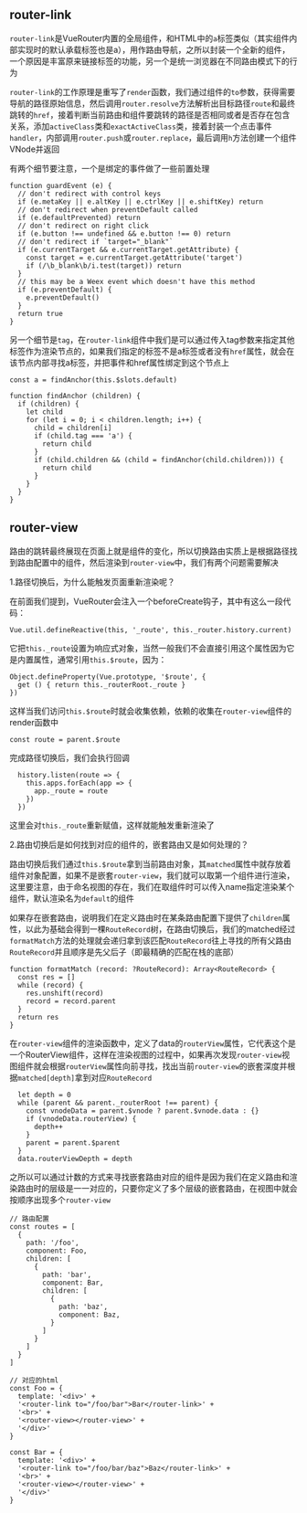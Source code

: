 ## router-link

`router-link`是VueRouter内置的全局组件，和HTML中的`a`标签类似（其实组件内部实现时的默认承载标签也是a），用作路由导航，之所以封装一个全新的组件，一个原因是丰富原来链接标签的功能，另一个是统一浏览器在不同路由模式下的行为

`router-link`的工作原理是重写了`render`函数，我们通过组件的`to`参数，获得需要导航的路径原始信息，然后调用`router.resolve`方法解析出目标路径`route`和最终跳转的`href`，接着判断当前路由和组件要跳转的路径是否相同或者是否存在包含关系，添加`activeClass`类和`exactActiveClass`类，接着封装一个点击事件`handler`，内部调用`router.push`或`router.replace`，最后调用`h`方法创建一个组件VNode并返回

有两个细节要注意，一个是绑定的事件做了一些前置处理
```
function guardEvent (e) {
  // don't redirect with control keys
  if (e.metaKey || e.altKey || e.ctrlKey || e.shiftKey) return
  // don't redirect when preventDefault called
  if (e.defaultPrevented) return
  // don't redirect on right click
  if (e.button !== undefined && e.button !== 0) return
  // don't redirect if `target="_blank"`
  if (e.currentTarget && e.currentTarget.getAttribute) {
    const target = e.currentTarget.getAttribute('target')
    if (/\b_blank\b/i.test(target)) return
  }
  // this may be a Weex event which doesn't have this method
  if (e.preventDefault) {
    e.preventDefault()
  }
  return true
}
```

另一个细节是`tag`，在`router-link`组件中我们是可以通过传入tag参数来指定其他标签作为渲染节点的，如果我们指定的标签不是a标签或者没有`href`属性，就会在该节点内部寻找a标签，并把事件和href属性绑定到这个节点上
```
const a = findAnchor(this.$slots.default)

function findAnchor (children) {
  if (children) {
    let child
    for (let i = 0; i < children.length; i++) {
      child = children[i]
      if (child.tag === 'a') {
        return child
      }
      if (child.children && (child = findAnchor(child.children))) {
        return child
      }
    }
  }
}
```

## router-view

路由的跳转最终展现在页面上就是组件的变化，所以切换路由实质上是根据路径找到路由配置中的组件，然后渲染到`router-view`中，我们有两个问题需要解决

1.路径切换后，为什么能触发页面重新渲染呢？

在前面我们提到，VueRouter会注入一个beforeCreate钩子，其中有这么一段代码：
```
Vue.util.defineReactive(this, '_route', this._router.history.current)
```

它把`this._route`设置为响应式对象，当然一般我们不会直接引用这个属性因为它是内置属性，通常引用`this.$route`，因为：
```
Object.defineProperty(Vue.prototype, '$route', {
  get () { return this._routerRoot._route }
})
```
这样当我们访问`this.$route`时就会收集依赖，依赖的收集在`router-view`组件的render函数中
```
const route = parent.$route
```

完成路径切换后，我们会执行回调
```
  history.listen(route => {
    this.apps.forEach(app => {
      app._route = route
    })
  })
```

这里会对`this._route`重新赋值，这样就能触发重新渲染了

2.路由切换后是如何找到对应的组件的，嵌套路由又是如何处理的？

路由切换后我们通过`this.$route`拿到当前路由对象，其`matched`属性中就存放着组件对象配置，如果不是嵌套`router-view`，我们就可以取第一个组件进行渲染，这里要注意，由于命名视图的存在，我们在取组件时可以传入name指定渲染某个组件，默认渲染名为`default`的组件

如果存在嵌套路由，说明我们在定义路由时在某条路由配置下提供了`children`属性，以此为基础会得到一棵`RouteRecord`树，在路由切换后，我们的matched经过`formatMatch`方法的处理就会递归拿到该匹配`RouteRecord`往上寻找的所有父路由`RouteRecord`并且顺序是先父后子（即最精确的匹配在栈的底部）
```
function formatMatch (record: ?RouteRecord): Array<RouteRecord> {
  const res = []
  while (record) {
    res.unshift(record)
    record = record.parent
  }
  return res
}
```

在`router-view`组件的渲染函数中，定义了data的`routerView`属性，它代表这个是一个RouterView组件，这样在渲染视图的过程中，如果再次发现`router-view`视图组件就会根据`routerView`属性向前寻找，找出当前`router-view`的嵌套深度并根据`matched[depth]`拿到对应`RouteRecord`
```
  let depth = 0
  while (parent && parent._routerRoot !== parent) {
    const vnodeData = parent.$vnode ? parent.$vnode.data : {}
    if (vnodeData.routerView) {
      depth++
    }
    parent = parent.$parent
  }
  data.routerViewDepth = depth
```

之所以可以通过计数的方式来寻找嵌套路由对应的组件是因为我们在定义路由和渲染路由时的层级是一一对应的，只要你定义了多个层级的嵌套路由，在视图中就会按顺序出现多个`router-view`
```
// 路由配置
const routes = [
  {
    path: '/foo',
    component: Foo,
    children: [
      {
        path: 'bar',
        component: Bar,
        children: [
          {
            path: 'baz',
            component: Baz,
          }
        ]
      }
    ]
  }
]

// 对应的html
const Foo = {
  template: '<div>' +
  '<router-link to="/foo/bar">Bar</router-link>' +
  '<br>' +
  '<router-view></router-view>' +
  '</div>'
}

const Bar = {
  template: '<div>' +
  '<router-link to="/foo/bar/baz">Baz</router-link>' +
  '<br>' +
  '<router-view></router-view>' +
  '</div>'
}
```
